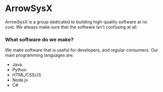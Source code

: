 # ArrowSysX
ArrowSysX is a group dedicated to building high-quality software at no cost. We always make sure that the software isn't confusing at all.

### What software do we make?
We make software that is useful for developers, and regular consumers. Our main programming languages are:
 - Java
 - Python
 - HTML/CSS/JS
 - Node.js
 - C#